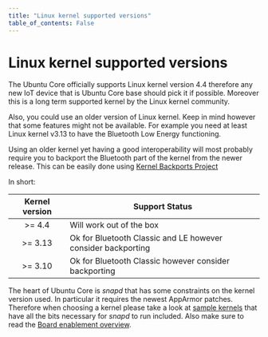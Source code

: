 ```yaml
---
title: "Linux kernel supported versions"
table_of_contents: False
---
```


# Linux kernel supported versions

The Ubuntu Core officially supports Linux kernel version 4.4 therefore any new
IoT device that is Ubuntu Core base should pick it if possible. Moreover this
is a long term supported kernel by the Linux kernel community.

Also, you could use an older version of Linux kernel. Keep in mind however that
some features might not be available. For example you need at least Linux
kernel v3.13 to have the Bluetooth Low Energy functioning. 

Using an older kernel yet having a good interoperability will most probably
require you to backport the Bluetooth part of the kernel from the newer release.
This can be easily done using
[Kernel Backports
Project](https://backports.wiki.kernel.org/index.php/Main_Page)

In short:

| Kernel version | Support Status                                            |
|:--------------:|-----------------------------------------------------------|
| >= 4.4         | Will work out of the box                                  |
| >= 3.13        | Ok for Bluetooth Classic and LE however consider backporting |
| >= 3.10        | Ok for Bluetooth Classic however consider backporting |

The heart of Ubuntu Core is *snapd* that has some constraints on the kernel
version used. In particular it requires the newest AppArmor patches. Therefore
when choosing a kernel please take a look at [sample
kernels](https://github.com/snapcore/sample-kernels) that have all the bits
necessary for *snapd* to run included. Also make sure to read the [Board
enablement
overview](https://docs.ubuntu.com/core/en/guides/build-device/board-enablement).
